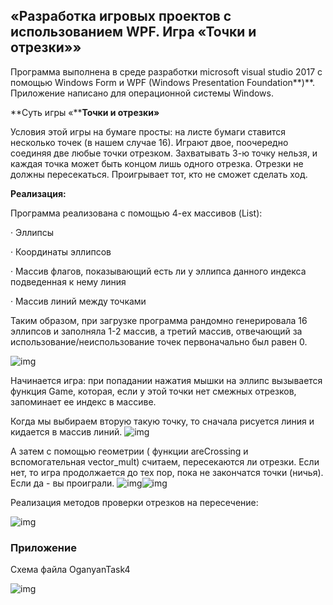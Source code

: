 ## «Разработка игровых проектов с использованием WPF. Игра «Точки и отрезки»»

Программа выполнена в среде разработки microsoft visual studio 2017 с помощью Windows Form и WPF (Windows Presentation Foundation**)**. Приложение написано для операционной системы Windows. 

 

**Суть игры «****Точки и отрезки»**

 

Условия этой игры на бумаге просты: на листе бумаги ставится несколько точек (в нашем случае 16). Играют двое, поочередно соединяя две любые точки отрезком. Захватывать 3-ю точку нельзя, и каждая точка может быть концом лишь одного отрезка. Отрезки не должны пересекаться. Проигрывает тот, кто не сможет сделать ход.

 

 

**Реализация:**

Программа реализована с помощью 4-ех массивов (List):

·   Эллипсы

·   Координаты эллипсов

·   Массив флагов, показывающий есть ли у эллипса данного индекса подведенная к нему линия

·   Массив линий между точками

Таким образом, при загрузке программа рандомно генерировала 16 эллипсов и заполняла 1-2 массив, а третий массив, отвечающий за использование/неиспользование точек первоначально был равен 0. 

![img](file:///C:/Users/OgRob/AppData/Local/Temp/msohtmlclip1/01/clip_image002.jpg)

Начинается игра: при попадании нажатия мышки на эллипс вызывается функция Game, которая, если у этой точки нет смежных отрезков, запоминает ее индекс в массиве. 

Когда мы выбираем вторую такую точку, то сначала рисуется линия и кидается в массив линий. ![img](file:///C:/Users/OgRob/AppData/Local/Temp/msohtmlclip1/01/clip_image004.jpg)

 А затем с помощью геометрии ( функции areCrossing и вспомогательная vector_mult) считаем, пересекаются ли отрезки. Если нет, то игра продолжается до тех пор, пока не закончатся точки (ничья). Если да - вы проиграли. ![img](file:///C:/Users/OgRob/AppData/Local/Temp/msohtmlclip1/01/clip_image006.jpg)![img](file:///C:/Users/OgRob/AppData/Local/Temp/msohtmlclip1/01/clip_image008.jpg)

 

Реализация методов проверки отрезков на пересечение:

![img](file:///C:/Users/OgRob/AppData/Local/Temp/msohtmlclip1/01/clip_image010.jpg)



 

### Приложение

Схема файла OganyanTask4

![img](file:///C:/Users/OgRob/AppData/Local/Temp/msohtmlclip1/01/clip_image012.jpg)